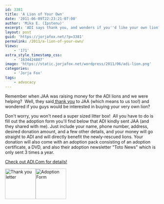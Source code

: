 ```yaml
---
id: 3381
title: 'A Lion of Your Own'
date: '2011-06-09T22:23:21-07:00'
author: 'Mika E. (Ipstenu)'
excerpt: 'ADI says thank you, and wonders if you''d like your own lion?'
layout: post
guid: 'https://jorjafox.net/?p=3381'
permalink: /2011/a-lion-of-your-own/
Views:
    - '171'
astra_style_timestamp_css:
    - '1634424807'
image: 'https://static.jorjafox.net/wordpress/2011/06/adi-lion.png'
categories:
    - 'Jorja Fox'
tags:
    - advocacy
---
```


Remember when JAA was raising money for the ADI lions and we were helping?  Well, they said<a href="http://jorjaallaround.livejournal.com/690712.html"> thank you</a> to JAA (which means to us too!) and wondered if you guys would be interested in buying your very own lion?

Don't worry, you won't need a super sized litter box!  All you have to do is fill out the adoption form you'll find below that ADI kindly sent JAA (and they shared with me). Just include your name, phone number, address, desired donation amount, and a few other details, and your money will go straight to ADI and will directly benefit the newly-rescued lions. Your donation will also come with an adoption pack consisting of an adoption certificate, a DVD, and also their adoption newsletter "Toto News" which is only sent 3 times a year.

<a href="http://www.ad-international.org/animal_rescues/go.php?id=1883&amp;ssi=74">Check out ADI.Com for details!</a>

<a href="//static.jorjafox.net/wordpress/2011/06/2hdw8jl.png"><img class="aligncenter size-thumbnail wp-image-3382" title="Thank you letter" src="//static.jorjafox.net/wordpress/2011/06/2hdw8jl-100x100.png" alt="Thank you letter" width="100" height="100" /></a><a href="//static.jorjafox.net/wordpress/2011/06/qmysjt.png"><img class="aligncenter size-thumbnail wp-image-3383" title="Adoption Form" src="//static.jorjafox.net/wordpress/2011/06/qmysjt-100x100.png" alt="Adoption Form" width="100" height="100" /></a>
